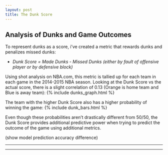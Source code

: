 ```yaml
---
layout: post
title: The Dunk Score
---
```


## Analysis of Dunks and Game Outcomes


To represent dunks as a score, i’ve created a metric that rewards dunks and penalizes missed dunks:

- _Dunk Score = Made Dunks - Missed Dunks (either by fault of offensive player or by defensive block)_

Using shot analysis on NBA.com, this metric is tallied up for each team in each game in the 2014-2015 NBA season.  Looking at the Dunk Score vs the actual score, there is a slight correlation of 0.13 (Orange is home team and Blue is away team):
{% include dunks_graph.html %}


The team with the higher Dunk Score also has a higher probability of winning the game:
{% include dunk_bars.html %}

Even though these probabilities aren’t drastically different from 50/50, the Dunk Score provides additional predictive power when trying to predict the outcome of the game using additional metrics.  

(show model prediction accuracy difference)

----
****



